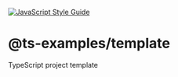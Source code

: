 [![JavaScript Style Guide](https://img.shields.io/badge/code_style-standard-brightgreen.svg)](https://standardjs.com)

# @ts-examples/template

TypeScript project template
